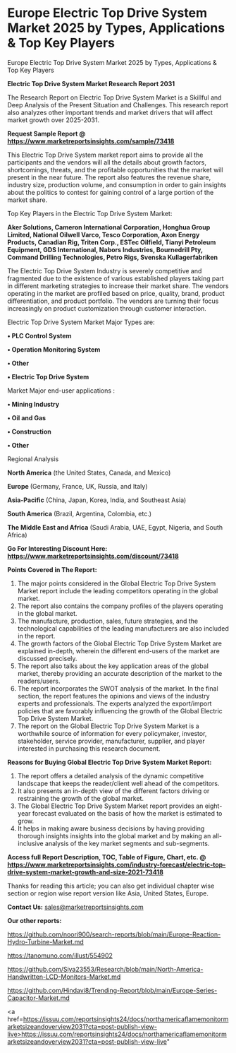 # Europe Electric Top Drive System Market 2025 by Types, Applications & Top Key Players
Europe Electric Top Drive System Market 2025 by Types, Applications & Top Key Players

<strong>Electric Top Drive System Market Research Report 2031</strong>

The Research Report on Electric Top Drive System Market is a Skillful and Deep Analysis of the Present Situation and Challenges. This research report also analyzes other important trends and market drivers that will affect market growth over 2025-2031.

<strong>Request Sample Report @ <a href=https://www.marketreportsinsights.com/sample/73418>https://www.marketreportsinsights.com/sample/73418</a></strong>

This Electric Top Drive System market report aims to provide all the participants and the vendors will all the details about growth factors, shortcomings, threats, and the profitable opportunities that the market will present in the near future. The report also features the revenue share, industry size, production volume, and consumption in order to gain insights about the politics to contest for gaining control of a large portion of the market share.

Top Key Players in the Electric Top Drive System Market:

<strong>Aker Solutions, Cameron International Corporation, Honghua Group Limited, National Oilwell Varco, Tesco Corporation, Axon Energy Products, Canadian Rig, Triten Corp., ESTec Oilfield, Tianyi Petroleum Equipment, GDS International, Nabors Industries, Bournedrill Pty, Command Drilling Technologies, Petro Rigs, Svenska Kullagerfabriken</strong>

The Electric Top Drive System Industry is severely competitive and fragmented due to the existence of various established players taking part in different marketing strategies to increase their market share. The vendors operating in the market are profiled based on price, quality, brand, product differentiation, and product portfolio. The vendors are turning their focus increasingly on product customization through customer interaction.

Electric Top Drive System Market Major Types are:

<strong>• PLC Control System

• Operation Monitoring System

• Other

• Electric Top Drive System</strong>

Market Major end-user applications :

<strong>• Mining Industry

• Oil and Gas

• Construction

• Other</strong>

Regional Analysis

</u><strong><b>North America</b></strong> (the United States, Canada, and Mexico)

<strong><b>Europe </b></strong>(Germany, France, UK, Russia, and Italy)

<strong><b>Asia-Pacific</b></strong> (China, Japan, Korea, India, and Southeast Asia)

<strong><b>South America</b></strong> (Brazil, Argentina, Colombia, etc.)

<strong><b>The Middle East and Africa</b></strong> (Saudi Arabia, UAE, Egypt, Nigeria, and South Africa)

<strong>Go For Interesting Discount Here: <a href=https://www.marketreportsinsights.com/discount/73418>https://www.marketreportsinsights.com/discount/73418</a></strong>

<strong>Points Covered in The Report:</strong>
<ol>
  <li>The major points considered in the Global Electric Top Drive System Market report include the leading competitors operating in the global market.</li>
  <li>The report also contains the company profiles of the players operating in the global market.</li>
  <li>The manufacture, production, sales, future strategies, and the technological capabilities of the leading manufacturers are also included in the report.</li>
  <li>The growth factors of the Global Electric Top Drive System Market are explained in-depth, wherein the different end-users of the market are discussed precisely.</li>
  <li>The report also talks about the key application areas of the global market, thereby providing an accurate description of the market to the readers/users.</li>
  <li>The report incorporates the SWOT analysis of the market. In the final section, the report features the opinions and views of the industry experts and professionals. The experts analyzed the export/import policies that are favorably influencing the growth of the Global Electric Top Drive System Market.</li>
  <li>The report on the Global Electric Top Drive System Market is a worthwhile source of information for every policymaker, investor, stakeholder, service provider, manufacturer, supplier, and player interested in purchasing this research document.</li>
</ol>
<strong>Reasons for Buying Global Electric Top Drive System Market Report:</strong>

<ol>
  <li>The report offers a detailed analysis of the dynamic competitive landscape that keeps the reader/client well ahead of the competitors.</li>
  <li>It also presents an in-depth view of the different factors driving or restraining the growth of the global market.</li>
  <li>The Global Electric Top Drive System Market report provides an eight-year forecast evaluated on the basis of how the market is estimated to grow.</li>
  <li>It helps in making aware business decisions by having providing thorough insights insights into the global market and by making an all-inclusive analysis of the key market segments and sub-segments.</li>
</ol>
<strong>Access full Report Description, TOC, Table of Figure, Chart, etc. @ <a href=https://www.marketreportsinsights.com/industry-forecast/electric-top-drive-system-market-growth-and-size-2021-73418>https://www.marketreportsinsights.com/industry-forecast/electric-top-drive-system-market-growth-and-size-2021-73418</a></strong>


Thanks for reading this article; you can also get individual chapter wise section or region wise report version like Asia, United States, Europe.

<strong>Contact Us:</strong>
sales@marketreportsinsights.com

<strong>Our other reports:</strong>

<a href=https://github.com/noori900/search-reports/blob/main/Europe-Reaction-Hydro-Turbine-Market.md>https://github.com/noori900/search-reports/blob/main/Europe-Reaction-Hydro-Turbine-Market.md</a>

<a href=https://tanomuno.com/illust/554902>https://tanomuno.com/illust/554902</a>

<a href=https://github.com/Siya23553/Research/blob/main/North-America-Handwritten-LCD-Monitors-Market.md>https://github.com/Siya23553/Research/blob/main/North-America-Handwritten-LCD-Monitors-Market.md</a>

<a href=https://github.com/Hindavi8/Trending-Report/blob/main/Europe-Series-Capacitor-Market.md>https://github.com/Hindavi8/Trending-Report/blob/main/Europe-Series-Capacitor-Market.md</a>

<a href=https://issuu.com/reportsinsights24/docs/northamericaflamemonitormarketsizeandoverview2031?cta=post-publish-view-live>https://issuu.com/reportsinsights24/docs/northamericaflamemonitormarketsizeandoverview2031?cta=post-publish-view-live</a>"
